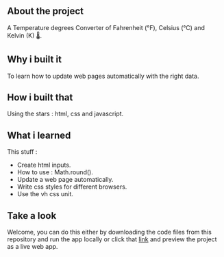 ## About the project
A Temperature degrees Converter of Fahrenheit (°F), Celsius (°C) and Kelvin (K) 🌡️.


## Why i built it
To learn how to update web pages automatically with the right data. 


## How i built that
Using the stars : html, css and javascript. 


## What i learned
This stuff :
- Create html inputs.
- How to use : Math.round(). 
- Update a web page automatically. 
- Write css styles for different browsers. 
- Use the vh css unit. 

## Take a look
Welcome, you can do this either by downloading the code files from this repository and run the app locally or click that [link](https://hamzaerrechydyhacker.github.io/temperatureConverter/) and preview the project as a live web app.
